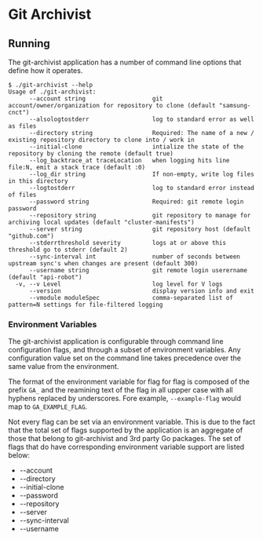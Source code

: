 # Git Archivist

## Running

The git-archivist application has a number of command line options that define how it operates.
```
$ ./git-archivist --help
Usage of ./git-archivist:
      --account string                   git account/owner/organization for repository to clone (default "samsung-cnct")
      --alsologtostderr                  log to standard error as well as files
      --directory string                 Required: The name of a new / existing repository directory to clone into / work in
      --initial-clone                    intialize the state of the repository by cloning the remote (default true)
      --log_backtrace_at traceLocation   when logging hits line file:N, emit a stack trace (default :0)
      --log_dir string                   If non-empty, write log files in this directory
      --logtostderr                      log to standard error instead of files
      --password string                  Required: git remote login password
      --repository string                git repository to manage for archiving local updates (default "cluster-manifests")
      --server string                    git repository host (default "github.com")
      --stderrthreshold severity         logs at or above this threshold go to stderr (default 2)
      --sync-interval int                number of seconds between upstream sync's when changes are present (default 300)
      --username string                  git remote login userername (default "api-robot")
  -v, --v Level                          log level for V logs
      --version                          display version info and exit
      --vmodule moduleSpec               comma-separated list of pattern=N settings for file-filtered logging
```

### Environment Variables
The git-archivist application is configurable through command line configuration flags, and through a subset of environment variables. Any configuration value set on the command line takes precedence over the same value from the environment.

The format of the environment variable for flag for flag is composed of the prefix `GA_` and the reamining text of the flag in all uppper case with all hyphens replaced by underscores.  Fore example, `--example-flag` would map to `GA_EXAMPLE_FLAG`. 

Not every flag can be set via an environment variable.  This is due to the fact that the total set of flags supported by the application is an aggregate of those that belong to git-archivist and 3rd party Go packages.  The set of flags that do have corresponding environment variable support are listed below:
* --account
* --directory
* --initial-clone
* --password
* --repository 
* --server
* --sync-interval
* --username
